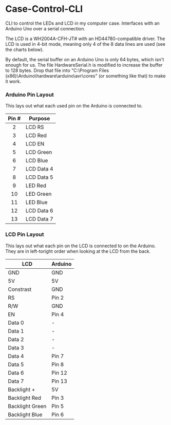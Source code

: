 # Case-Control-CLI
CLI to control the LEDs and LCD in my computer case. Interfaces with an Arduino Uno over a serial connection.

The LCD is a WH2004A-CFH-JT# with an HD44780-compatible driver. The LCD is used in 4-bit mode, meaning only 4 of the 8 data lines are used (see the charts below).

By default, the serial buffer on an Arduino Uno is only 64 bytes, which isn't enough for us. The file HardwareSerial.h is modified to increase the buffer to 128 bytes. Drop that file into "C:\Program Files (x86)\Arduino\hardware\arduino\avr\cores" (or something like that) to make it work.

### Arduino Pin Layout
This lays out what each used pin on the Arduino is connected to.

Pin #|Purpose
:---:|---
2 |LCD RS
3 |LCD Red
4 |LCD EN
5 |LCD Green
6 |LCD Blue
7 |LCD Data 4
8 |LCD Data 5
9 |LED Red
10|LED Green
11|LED Blue
12|LCD Data 6
13|LCD Data 7

### LCD Pin Layout
This lays out what each pin on the LCD is connected to on the Arduino. They are in left-toright order when looking at the LCD from the back.

LCD|Arduino
---|---
GND|GND
5V|5V
Constrast|GND
RS|Pin 2
R/W|GND
EN|Pin 4
Data 0|-
Data 1|-
Data 2|-
Data 3|-
Data 4|Pin 7
Data 5|Pin 8
Data 6|Pin 12
Data 7|Pin 13
Backlight +|5V
Backlight Red|Pin 3
Backlight Green|Pin 5
Backlight Blue|Pin 6